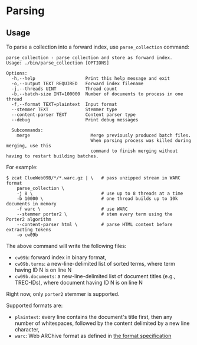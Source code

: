 Parsing
=======

## Usage

To parse a collection into a forward index, use `parse_collection` command:

    parse_collection - parse collection and store as forward index.
    Usage: ./bin/parse_collection [OPTIONS]
    
    Options:
      -h,--help                   Print this help message and exit
      -o,--output TEXT REQUIRED   Forward index filename
      -j,--threads UINT           Thread count
      -b,--batch-size INT=100000  Number of documents to process in one thread
      -f,--format TEXT=plaintext  Input format
      --stemmer TEXT              Stemmer type
      --content-parser TEXT       Content parser type
      --debug                     Print debug messages

      Subcommands:
        merge                       Merge previously produced batch files.
                                    When parsing process was killed during merging, use this
                                    command to finish merging without having to restart building batches.

For example:

    $ zcat ClueWeb09B/*/*.warc.gz | \   # pass unzipped stream in WARC format
        parse_collection \
        -j 8 \                          # use up to 8 threads at a time
        -b 10000 \                      # one thread builds up to 10k documents in memory
        -f warc \                       # use WARC
        --stemmer porter2 \             # stem every term using the Porter2 algorithm
        --content-parser html \         # parse HTML content before extracting tokens
        -o cw09b

The above command will write the following files:
- `cw09b`: forward index in binary format,
- `cw09b.terms`: a new-line-delimited list of sorted terms,
  where term having ID N is on line N
- `cw09b.documents`: a new-line-delimited list of document titles (e.g., TREC-IDs),
  where document having ID N is on line N

Right now, only `porter2` stemmer is supported.

Supported formats are:
- `plaintext`: every line contains the document's title first, then any number of
             whitespaces, followed by the content delimited by a new line character,
- `warc`: Web ARChive format as defined in [the format specification](https://iipc.github.io/warc-specifications/specifications/warc-format/warc-1.0/)
